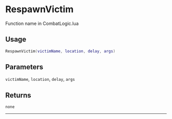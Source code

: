 # RespawnVictim
Function name in CombatLogic.lua
## Usage
```lua
RespawnVictim(victimName, location, delay, args)
```
## Parameters
`victimName`, `location`, `delay`, `args`
## Returns
`none`

---